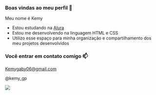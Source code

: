 ### Boas vindas ao meu perfil 💙

Meu nome é Kemy

- Estou estudando na [Alura](https://www.alura.com.br)
- Estou me desenvolvendo na linguagem HTML e CSS
- Utilizo esse espaço para minha organização e compartilhamento dos meu projetos desenvolvidos

### Você entrar em contato comigo 📫

Kemygaby06@gmail.com

@kemy_gp  

![](https://media.tenor.com/i7llTDaTPtUAAAAC/naruto.gif)
